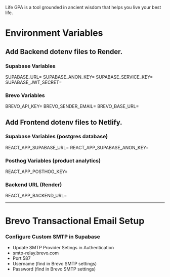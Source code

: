 Life GPA is a tool grounded in ancient wisdom that helps you live your best life.

# Environment Variables

## Add Backend dotenv files to Render.
### Supabase Variables
SUPABASE_URL=
SUPABASE_ANON_KEY=
SUPABASE_SERVICE_KEY=
SUPABASE_JWT_SECRET=

### Brevo Variables
BREVO_API_KEY=
BREVO_SENDER_EMAIL=
BREVO_BASE_URL=

## Add Frontend dotenv files to Netlify.
### Supabase Variables (postgres database)
REACT_APP_SUPABASE_URL=
REACT_APP_SUPABASE_ANON_KEY=

### Posthog Variables (product analytics)
REACT_APP_POSTHOG_KEY=

### Backend URL (Render)
REACT_APP_BACKEND_URL=

------------

# Brevo Transactional Email Setup
### Configure Custom SMTP in Supabase 
* Update SMTP Provider Setings in Authentication
* smtp-relay.brevo.com
* Port 587
* Username (find in Brevo SMTP settings)
* Password (find in Brevo SMTP settings)

